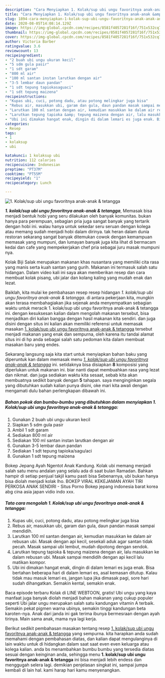 ```yaml
---
description: "Cara Menyiapkan 1. Kolak/sup ubi ungu favoritnya anak-anak &amp;amp; tetangga Lezat"
title: "Cara Menyiapkan 1. Kolak/sup ubi ungu favoritnya anak-anak &amp;amp; tetangga Lezat"
slug: 1894-cara-menyiapkan-1-kolak-sup-ubi-ungu-favoritnya-anak-anak-and-amp-tetangga-lezat
date: 2020-08-05T14:08:14.129Z
image: https://img-global.cpcdn.com/recipes/8581f4057281f16f/751x532cq70/1-kolaksup-ubi-ungu-favoritnya-anak-anak-tetangga-foto-resep-utama.jpg
thumbnail: https://img-global.cpcdn.com/recipes/8581f4057281f16f/751x532cq70/1-kolaksup-ubi-ungu-favoritnya-anak-anak-tetangga-foto-resep-utama.jpg
cover: https://img-global.cpcdn.com/recipes/8581f4057281f16f/751x532cq70/1-kolaksup-ubi-ungu-favoritnya-anak-anak-tetangga-foto-resep-utama.jpg
author: Victoria Barber
ratingvalue: 3.6
reviewcount: 13
recipeingredient:
- "2 buah ubi ungu ukuran kecil"
- "5 sdm gula pasir"
- "1 sdt garam"
- "800 ml air"
- "100 ml santan instan larutkan dengan air"
- "3-5 lembar daun pandan"
- "1 sdt tepung tapiokasaguaci"
- "1 sdt tepung maizena"
recipeinstructions:
- "Kupas ubi, cuci, potong dadu, atau potong melingkar juga bisa"
- "Rebus air, masukkan ubi, garam dan gula, daun pandan masak sampai mendidih."
- "Larutkan 100 ml santan dengan air, kemudian masukkan ke dalam air rebusan ubi. Masak dengan api kecil, sesekali aduk agar santan tidak pecah. Masak sampai ubi lembut, mudah dipotong dengan sendok."
- "Larutkan tepung tapioka &amp; tepung maizena dengan air, lalu masukkan ke dalam rebusan ubi. Masak sampai mendidih dengan api kecil lalu matikan kompor."
- "Ubi ini dimakan hangat enak, dingin di dalam lemari es juga enak. Bisa bertahan beberapa hari di dalam lemari es, asal kemasan ditutup. Kalau tidak mau masuk lemari es, jangan lupa jika dimasak pagi, sore hari sudah dihangatkan. Semakin kental, semakin enak."
categories:
- Resep
tags:
- 1
- kolaksup
- ubi

katakunci: 1 kolaksup ubi 
nutrition: 112 calories
recipecuisine: Indonesian
preptime: "PT37M"
cooktime: "PT55M"
recipeyield: "1"
recipecategory: Lunch

---
```



![1. Kolak/sup ubi ungu favoritnya anak-anak &amp; tetangga](https://img-global.cpcdn.com/recipes/8581f4057281f16f/751x532cq70/1-kolaksup-ubi-ungu-favoritnya-anak-anak-tetangga-foto-resep-utama.jpg)

<b><i>1. kolak/sup ubi ungu favoritnya anak-anak &amp; tetangga</i></b>, Memasak bisa menjadi bentuk hobi yang seru dilakukan oleh banyak komunitas. bukan hanya para perempuan, sebagian pria juga sangat banyak yang tertarik dengan hobi ini. walau hanya untuk sekedar seru seruan dengan kolega atau memang sudah menjadi hobi dalam dirinya. tak heran dalam dunia restoran sekarang sangat banyak ditemukan cowok dengan kemampuan memasak yang mumpuni, dan lumayan banyak juga kita lihat di bermacam kedai dan cafe yang mempekerjakan chef pria sebagai juru masak mumpuni nya.

Kolak Biji Salak merupakan makanan khas nusantara yang memiliki cita rasa yang manis serta kuah santan yang gurih. Makanan ini termasuk salah satu hidangan. Dalam video kali ini saya akan memberikan resep dan cara membuat kolak pisang, ubi jalar dan kolang kaling yang mudah enak dan lezat.

Baiklah, kita mulai ke pembahasan resep resep hidangan <i>1. kolak/sup ubi ungu favoritnya anak-anak &amp; tetangga</i>. di antara pekerjaan kita, mungkin akan terasa membahagiakan jika sejenak anda menyempatkan sebagian waktu untuk meracik 1. kolak/sup ubi ungu favoritnya anak-anak &amp; tetangga ini. dengan kesuksesan kalian dalam mengolah makanan tersebut, bisa menjadikan diri kalian bangga dengan hasil makanan kita sendiri. dan juga disini dengan situs ini kalian akan memiliki referensi untuk memasak masakan <u>1. kolak/sup ubi ungu favoritnya anak-anak &amp; tetangga</u> tersebut menjadi makanan yang enak dan sempurna, oleh karena itu tandai alamat situs ini di hp anda sebagai salah satu pedoman kita dalam membuat masakan baru yang endes.


Sekarang langsung saja kita start untuk menyiapkan bahan baku yang diperuntuk kan dalam memasak menu <u><i>1. kolak/sup ubi ungu favoritnya anak-anak &amp; tetangga</i></u> ini. setidaknya bisa disiapkan <b>8</b> komposisi yang diperlukan untuk makanan ini. biar nanti dapat membuahkan rasa yang lezat dan nikmat. dan juga sediakan waktu kita sesaat, sebab kita akan membuatnya sedikit banyak dengan <b>5</b> tahapan. saya menginginkan segala yang dibutuhkan sudah kalian punya disini, oke mari kita awali dengan mengamati dulu bahan perlengkapan dibawah ini.

<!--inarticleads1-->

##### Bahan pokok dan bumbu-bumbu yang dibutuhkan dalam menyiapkan 1. Kolak/sup ubi ungu favoritnya anak-anak &amp; tetangga:

1. Gunakan 2 buah ubi ungu ukuran kecil
1. Siapkan 5 sdm gula pasir
1. Ambil 1 sdt garam
1. Sediakan 800 ml air
1. Sediakan 100 ml santan instan larutkan dengan air
1. Gunakan 3-5 lembar daun pandan
1. Sediakan 1 sdt tepung tapioka/sagu/aci
1. Gunakan 1 sdt tepung maizena


Bokep Jepang Ayah Ngentot Anak Kandung. Kolak ubi memang menjadi salah satu menu andalan yang selalu ada di saat bulan Ramadan. Bahkan hampir di setiap penjual takjil kamu pasti bisa Sebenarnya, ubi bukan hanya bisa diolah menjadi kolak lho. BOKEP VIRAL KEKEJAMAN AYAH TIRI PERKOSA ANAK SENDIRI - Situs Porno Bokep jepang indonesia barat korea abg cina asia japan vidio indo xxx. 

<!--inarticleads2-->

##### Tata cara mengolah 1. Kolak/sup ubi ungu favoritnya anak-anak &amp; tetangga:

1. Kupas ubi, cuci, potong dadu, atau potong melingkar juga bisa
1. Rebus air, masukkan ubi, garam dan gula, daun pandan masak sampai mendidih.
1. Larutkan 100 ml santan dengan air, kemudian masukkan ke dalam air rebusan ubi. Masak dengan api kecil, sesekali aduk agar santan tidak pecah. Masak sampai ubi lembut, mudah dipotong dengan sendok.
1. Larutkan tepung tapioka &amp; tepung maizena dengan air, lalu masukkan ke dalam rebusan ubi. Masak sampai mendidih dengan api kecil lalu matikan kompor.
1. Ubi ini dimakan hangat enak, dingin di dalam lemari es juga enak. Bisa bertahan beberapa hari di dalam lemari es, asal kemasan ditutup. Kalau tidak mau masuk lemari es, jangan lupa jika dimasak pagi, sore hari sudah dihangatkan. Semakin kental, semakin enak.


Baca episode terbaru Kolak di LINE WEBTOON, gratis! Ubi ungu yang kaya manfaat juga banyak diolah menjadi bahan makanan yang cukup populer seperti Ubi jalar ungu merupakan salah satu kandungan vitamin A terbaik. Semakin pekat pigmen warna ubinya, semakin tinggi kandungan beta karoten-nya. Anak dari janda ini gak terima ibunya bermesraan dengan ayah tirinya. Main sama anak, mama nya lagi kerja. 

Berikut sedikit pembahasan masakan tentang resep <u>1. kolak/sup ubi ungu favoritnya anak-anak &amp; tetangga</u> yang sempurna. kita harapkan anda sudah memahami dengan pembahasan diatas, dan kalian dapat mengulanginya di lain waktu untuk di hidangkan dalam saat saat even even keluarga atau kolega kalian. anda bs menambahkan bumbu bumbu yang tersedia diatas sesuai dengan keinginan anda, sehingga menu <b>1. kolak/sup ubi ungu favoritnya anak-anak &amp; tetangga</b> ini bisa menjadi lebih endess dan menggugah selera lagi. demikian penjelasan singkat ini, sampai jumpa kembali di lain hal. kami harap hari kamu menyenangkan.
